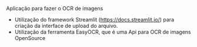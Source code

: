 Aplicação para fazer o OCR de imagens
* Utilização do framework Streamlit (https://docs.streamlit.io/) para criação da interface de upload do arquivo.
* Utilização da ferramenta EasyOCR, que é uma Api para OCR de imagens OpenSource
